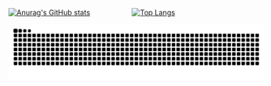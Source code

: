 [![Anurag's GitHub stats](https://github-readme-stats.vercel.app/api?username=saint-deity&theme=material-palenight&show_icons=true)](https://github.com/anuraghazra/github-readme-stats)​ ​ ​ ​ ​ ​ ​ ​ ​ ​ ​ ​ ​ ​ ​ ​ ​ ​ ​ ​ ​ ​[![Top Langs](https://github-readme-stats.vercel.app/api/top-langs/?username=saint-deity&theme=material-palenight&show_icons=true)](https://github.com/anuraghazra/github-readme-stats)

![GitHub Snake dark](https://github.com/saint-deity/saint-deity/blob/output/github-contribution-grid-snake-dark.svg)
